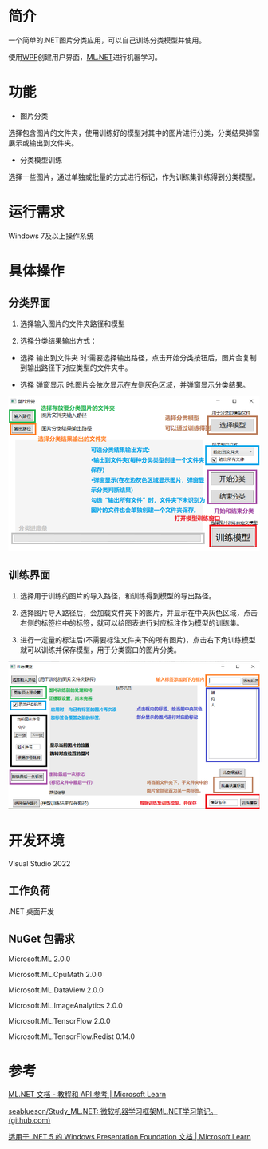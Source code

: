 # 简介

一个简单的.NET图片分类应用，可以自己训练分类模型并使用。

使用[WPF](https://github.com/dotnet/wpf)创建用户界面，[ML.NET](https://github.com/dotnet/machinelearning)进行机器学习。

# 功能

- 图片分类

选择包含图片的文件夹，使用训练好的模型对其中的图片进行分类，分类结果弹窗展示或输出到文件夹。

- 分类模型训练

选择一些图片，通过单独或批量的方式进行标记，作为训练集训练得到分类模型。



# 运行需求

Windows 7及以上操作系统



# 具体操作



## 分类界面

1. 选择输入图片的文件夹路径和模型

2. 选择分类结果输出方式：
- 选择 输出到文件夹 时:需要选择输出路径，点击开始分类按钮后，图片会复制到输出路径下对应类型的文件夹中。

- 选择 弹窗显示 时:图片会依次显示在左侧灰色区域，并弹窗显示分类结果。

<img title="" src="Example/UseClassifyWindow.png" alt="" data-align="inline">

## 训练界面

1. 选择用于训练的图片的导入路径，和训练得到模型的导出路径。

2. 选择图片导入路径后，会加载文件夹下的图片，并显示在中央灰色区域，点击右侧的标签栏中的标签，就可以给图表进行对应标注作为模型的训练集。

3. 进行一定量的标注后(不需要标注文件夹下的所有图片)，点击右下角训练模型就可以训练并保存模型，用于分类窗口的图片分类。

<img title="" src="Example/UseTrainWindow.png" alt="" data-align="inline">



# 开发环境

Visual Studio 2022

## 工作负荷

.NET 桌面开发

## NuGet 包需求

Microsoft.ML 2.0.0

Microsoft.ML.CpuMath 2.0.0

Microsoft.ML.DataView 2.0.0

Microsoft.ML.ImageAnalytics 2.0.0

Microsoft.ML.TensorFlow 2.0.0

Microsoft.ML.TensorFlow.Redist 0.14.0



# 参考

[ML.NET 文档 - 教程和 API 参考 | Microsoft Learn](https://learn.microsoft.com/zh-cn/dotnet/machine-learning/)

[seabluescn/Study_ML.NET: 微软机器学习框架ML.NET学习笔记。 (github.com)](https://github.com/seabluescn/Study_ML.NET)

[适用于 .NET 5 的 Windows Presentation Foundation 文档 | Microsoft Learn](https://learn.microsoft.com/zh-cn/dotnet/desktop/wpf/?view=netdesktop-6.0)










